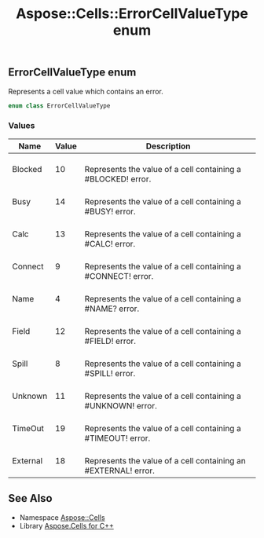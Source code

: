 ﻿---
title: Aspose::Cells::ErrorCellValueType enum
linktitle: ErrorCellValueType
second_title: Aspose.Cells for C++ API Reference
description: 'Aspose::Cells::ErrorCellValueType enum. Represents a cell value which contains an error in C++.'
type: docs
weight: 20500
url: /cpp/aspose.cells/errorcellvaluetype/
---
## ErrorCellValueType enum


Represents a cell value which contains an error.

```cpp
enum class ErrorCellValueType
```

### Values

| Name | Value | Description |
| --- | --- | --- |
| Blocked | 10 | <br>Represents the value of a cell containing a #BLOCKED! error. |
| Busy | 14 | <br>Represents the value of a cell containing a #BUSY! error. |
| Calc | 13 | <br>Represents the value of a cell containing a #CALC! error. |
| Connect | 9 | <br>Represents the value of a cell containing a #CONNECT! error. |
| Name | 4 | <br>Represents the value of a cell containing a #NAME? error. |
| Field | 12 | <br>Represents the value of a cell containing a #FIELD! error. |
| Spill | 8 | <br>Represents the value of a cell containing a #SPILL! error. |
| Unknown | 11 | <br>Represents the value of a cell containing a #UNKNOWN! error. |
| TimeOut | 19 | <br>Represents the value of a cell containing a #TIMEOUT! error. |
| External | 18 | <br>Represents the value of a cell containing an #EXTERNAL! error. |

## See Also

* Namespace [Aspose::Cells](../)
* Library [Aspose.Cells for C++](../../)
